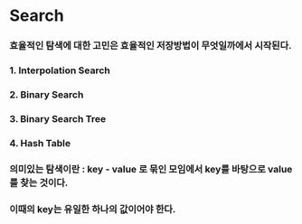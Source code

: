 # Search

### 효율적인 탐색에 대한 고민은 효율적인 저장방법이 무엇일까에서 시작된다.

### 1. Interpolation Search

### 2. Binary Search

### 3. Binary Search Tree

### 4. Hash Table

### 의미있는 탐색이란 : key - value 로 묶인 모임에서 key를 바탕으로 value를 찾는 것이다.

### 이때의 key는 유일한 하나의 값이어야 한다.
